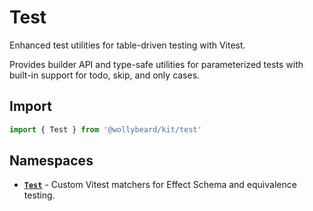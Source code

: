 # Test

Enhanced test utilities for table-driven testing with Vitest.

Provides builder API and type-safe utilities for parameterized tests with built-in support for todo, skip, and only cases.

## Import

```typescript
import { Test } from '@wollybeard/kit/test'
```

## Namespaces

- [**`Test`**](/api/test/test) - Custom Vitest matchers for Effect Schema and equivalence testing.
